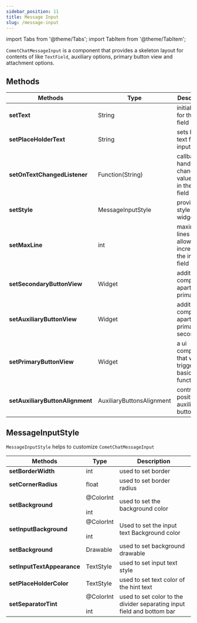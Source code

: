 ```yaml
---
sidebar_position: 11
title: Message Input
slug: /message-input
---
```


import Tabs from '@theme/Tabs';
import TabItem from '@theme/TabItem';

`CometChatMessageInput` is a component that provides a skeleton layout for contents of like `TextField`, auxiliary options, primary button view and attachment options.

## Methods

| Methods                         | Type                      | Description                                                   |
| ------------------------------- | ------------------------- | ------------------------------------------------------------- |
| **setText**                     | String                    | initial text for the input field                              |
| **setPlaceHolderText**          | String                    | sets hint text for the input field                            |
| **setOnTextChangedListener**    | Function(String)          | callback to handle change in value of text in the input field |
| **setStyle**                    | MessageInputStyle         | provides style to this widget                                 |
| **setMaxLine**                  | int                       | maximum lines allowed to increase in the input field          |
| **setSecondaryButtonView**      | Widget                    | additional ui component apart from primary                    |
| **setAuxiliaryButtonView**      | Widget                    | additional ui component apart from primary and secondary      |
| **setPrimaryButtonView**        | Widget                    | a ui component that would trigger basic functionality         |
| **setAuxiliaryButtonAlignment** | AuxiliaryButtonsAlignment | controls position auxiliary button view                       |

## MessageInputStyle

`MessageInputStyle` helps to customize `CometChatMessageInput`

| Methods                    | Type                     | Description                                                            |
| -------------------------- | ------------------------ | ---------------------------------------------------------------------- |
| **setBorderWidth**         | int                      | used to set border                                                     |
| **setCornerRadius**        | float                    | used to set border radius                                              |
| **setBackground**          | @ColorInt<br /><br />int | used to set the background color                                       |
| **setInputBackground**     | @ColorInt<br /><br />int | Used to set the input text Background color                            |
| **setBackground**          | Drawable                 | used to set background drawable                                        |
| **setInputTextAppearance** | TextStyle                | used to set input text style                                           |
| **setPlaceHolderColor**    | TextStyle                | used to set text color of the hint text                                |
| **setSeparatorTint**       | @ColorInt<br /><br />int | used to set color to the divider separating input field and bottom bar |

